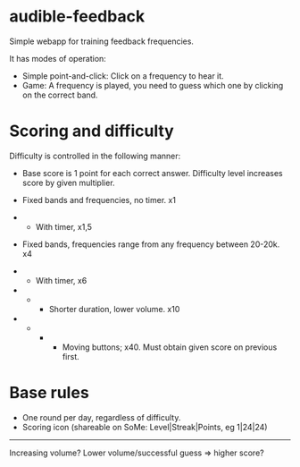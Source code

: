 # audible-feedback
Simple webapp for training feedback frequencies.

It has modes of operation: 
* Simple point-and-click: Click on a frequency to hear it. 
* Game: A frequency is played, you need to guess which one by clicking on the correct band. 

# Scoring and difficulty

Difficulty is controlled in the following manner: 
* Base score is 1 point for each correct answer. Difficulty level increases score by given multiplier. 

* Fixed bands and frequencies, no timer. x1
* * With timer, x1,5
* Fixed bands, frequencies range from any frequency between 20-20k. x4
* * With timer, x6
* * * Shorter duration, lower volume. x10
* * * * Moving buttons; x40. Must obtain given score on previous first. 

# Base rules 
* One round per day, regardless of difficulty. 
* Scoring icon (shareable on SoMe: Level|Streak|Points, eg 1|24|24)



-----

Increasing volume? Lower volume/successful guess => higher score?